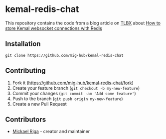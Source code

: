 # kemal-redis-chat

This repository contains the code from a blog article on [TLBX](https://www.tlbx.app) about [How to store Kemal websocket connections with Redis](https://www.tlbx.app/blog/store-kemal-websocket-connections-with-redis)

## Installation

```
git clone https://github.com/mig-hub/kemal-redis-chat
```

## Contributing

1. Fork it (<https://github.com/mig-hub/kemal-redis-chat/fork>)
2. Create your feature branch (`git checkout -b my-new-feature`)
3. Commit your changes (`git commit -am 'Add some feature'`)
4. Push to the branch (`git push origin my-new-feature`)
5. Create a new Pull Request

## Contributors

- [Mickael Riga](https://github.com/your-github-user) - creator and maintainer

